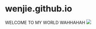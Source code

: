 # wenjie.github.io
WELCOME TO MY WORLD
WAHHAHAH
![](https://www.google.com/imgres?imgurl=https%3A%2F%2Fstatic.wikia.nocookie.net%2Fnicos-nextbots-fanmade%2Fimages%2Fd%2Fda%2FHappyCat.gif%2Frevision%2Flatest%2Fscale-to-width%2F360%3Fcb%3D20230618025557&tbnid=06nAV8eSQX-UEM&vet=12ahUKEwjhp6bRy6GBAxVKUGwGHYIuBB0QMygMegQIARBs..i&imgrefurl=https%3A%2F%2Fnicos-nextbots-fanmade.fandom.com%2Fwiki%2FHappy_cat&docid=U52X_N8iZtp8mM&w=360&h=360&q=happy%20cat&ved=2ahUKEwjhp6bRy6GBAxVKUGwGHYIuBB0QMygMegQIARBs)
